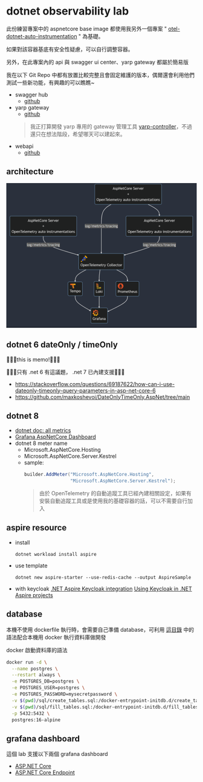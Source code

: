 # dotnet observability lab

此份練習專案中的 aspnetcore base image 都使用我另外一個專案 " [otel-dotnet-auto-instrumentation](https://github.com/YuChia-Wei/otel-dotnet-auto-instrumentation) " 為基礎。

如果對該容器基底有安全性疑慮，可以自行調整容器。

另外，在此專案內的 api 與 swagger ui center、yarp gateway 都屬於簡易版

我在以下 Git Repo 中都有放置比較完整且會固定維護的版本，偶爾還會利用他們測試一些新功能，有興趣的可以瞧瞧~

- swagger hub
  - [github](https://github.com/YuChia-Wei/swagger-ui-center)
- yarp gateway
  - [github](https://github.com/YuChia-Wei/application-gateway-lab)
  > 我正打算開發 yarp 專用的 gateway 管理工具 [yarp-controller](https://github.com/YuChia-Wei/yarp-controller)，不過還只在想法階段，希望哪天可以建起來。
- webapi
  - [github](https://github.com/YuChia-Wei/dotnet-webapi-lab)

## architecture

![](./doc/img/architecture-diagram.png)

## dotnet 6 dateOnly / timeOnly

🚨🚨🚨this is memo!🚨🚨🚨

🚩🚩🚩只有 .net 6 有這議題， .net 7 已內建支援🚩🚩🚩

- https://stackoverflow.com/questions/69187622/how-can-i-use-dateonly-timeonly-query-parameters-in-asp-net-core-6
- https://github.com/maxkoshevoi/DateOnlyTimeOnly.AspNet/tree/main

## dotnet 8

- [dotnet doc: all metrics](https://learn.microsoft.com/en-us/dotnet/core/diagnostics/built-in-metrics-aspnetcore?view=aspnetcore-8.0)
- [Grafana AspNetCore Dashboard](https://github.com/JamesNK/aspnetcore-grafana/tree/main/dashboards)
- dotnet 8 meter name
  - Microsoft.AspNetCore.Hosting
  - Microsoft.AspNetCore.Server.Kestrel
  - sample:
    ```csharp
    builder.AddMeter("Microsoft.AspNetCore.Hosting",
                     "Microsoft.AspNetCore.Server.Kestrel");
    ```
    > 由於 OpenTelemetry 的自動追蹤工具已經內建相關設定，如果有安裝自動追蹤工具或是使用我的基礎容器的話，可以不需要自行加入

## aspire resource

- install
  ```shell
  dotnet workload install aspire
  ```
- use template
  ```shell
  dotnet new aspire-starter --use-redis-cache --output AspireSample
  ```
- with keycloak
  [.NET Aspire Keycloak integration](https://learn.microsoft.com/en-us/dotnet/aspire/authentication/keycloak-integration?tabs=dotnet-cli)
  [Using Keycloak in .NET Aspire projects](https://nikiforovall.github.io/dotnet/keycloak/2024/06/02/aspire-support-for-keycloak.html)

## database

本機不使用 dockerfile 執行時，會需要自己準備 database，可利用 [這目錄](./docker/sql) 中的語法配合本機用 docker 執行資料庫做開發

docker 啟動資料庫的語法

```bash
docker run -d \
  --name postgres \
  --restart always \
  -e POSTGRES_DB=postgres \
  -e POSTGRES_USER=postgres \
  -e POSTGRES_PASSWORD=mysecretpassword \
  -v $(pwd)/sql/create_tables.sql:/docker-entrypoint-initdb.d/create_tables.sql \
  -v $(pwd)/sql/fill_tables.sql:/docker-entrypoint-initdb.d/fill_tables.sql \
  -p 5432:5432 \
  postgres:16-alpine
```

## grafana dashboard

這個 lab 支援以下兩個 grafana dashboard

- [ASP.NET Core](https://grafana.com/grafana/dashboards/19924-asp-net-core/)
- [ASP.NET Core Endpoint](https://grafana.com/grafana/dashboards/19925-asp-net-core-endpoint/)